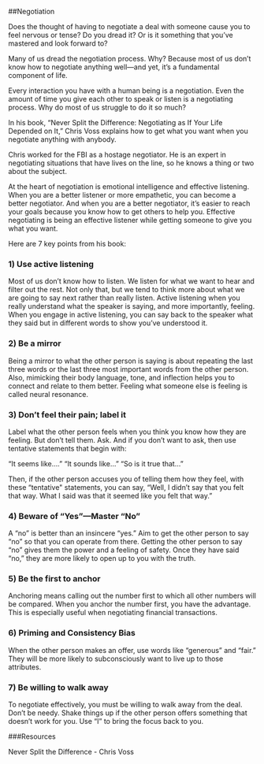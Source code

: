 ﻿##Negotiation

Does the thought of having to negotiate a deal with someone cause you to feel nervous or tense? Do you dread it? Or is it something that you’ve mastered and look forward to? 

Many of us dread the negotiation process. Why? Because most of us don’t know how to negotiate anything well—and yet, it’s a fundamental component of life. 

Every interaction you have with a human being is a negotiation. Even the amount of time you give each other to speak or listen is a negotiating process. Why do most of us struggle to do it so much?

In his book, “Never Split the Difference: Negotiating as If Your Life Depended on It,” Chris Voss explains how to get what you want when you negotiate anything with anybody. 

Chris worked for the FBI as a hostage negotiator. He is an expert in negotiating situations that have lives on the line, so he knows a thing or two about the subject.

At the heart of negotiation is emotional intelligence and effective listening. When you are a better listener or more empathetic, you can become a better negotiator. And when you are a better negotiator, it’s easier to reach your goals because you know how to get others to help you. Effective negotiating is being an effective listener while getting someone to give you what you want. 

Here are 7 key points from his book:

### 1) Use active listening 

Most of us don’t know how to listen. We listen for what we want to hear and filter out the rest. Not only that, but we tend to think more about what we are going to say next rather than really listen. Active listening when you really understand what the speaker is saying, and more importantly, feeling. When you engage in active listening, you can say back to the speaker what they said but in different words to show you’ve understood it.

### 2) Be a mirror

Being a mirror to what the other person is saying is about repeating the last three words or the last three most important words from the other person. Also, mimicking their body language, tone, and inflection helps you to connect and relate to them better. Feeling what someone else is feeling is called neural resonance. 

### 3) Don’t feel their pain; label it

Label what the other person feels when you think you know how they are feeling. But don’t tell them. Ask. And if you don’t want to ask, then use tentative statements that begin with: 

“It seems like….”
“It sounds like…”
“So is it true that…”

Then, if the other person accuses you of telling them how they feel, with these “tentative" statements, you can say, “Well, I didn’t say that you felt that way. What I said was that it seemed like you felt that way.” 

### 4) Beware of “Yes”—Master “No”

A “no” is better than an insincere “yes.” Aim to get the other person to say “no” so that you can operate from there. Getting the other person to say “no” gives them the power and a feeling of safety. Once they have said “no,” they are more likely to open up to you with the truth. 

### 5) Be the first to anchor

Anchoring means calling out the number first to which all other numbers will be compared. When you anchor the number first, you have the advantage. This is especially useful when negotiating financial transactions. 

### 6) Priming and Consistency Bias

When the other person makes an offer, use words like “generous” and “fair.” They will be more likely to subconsciously want to live up to those attributes.

### 7) Be willing to walk away

To negotiate effectively, you must be willing to walk away from the deal. Don’t be needy. Shake things up if the other person offers something that doesn’t work for you. Use “I” to bring the focus back to you. 

###Resources

Never Split the Difference - Chris Voss
